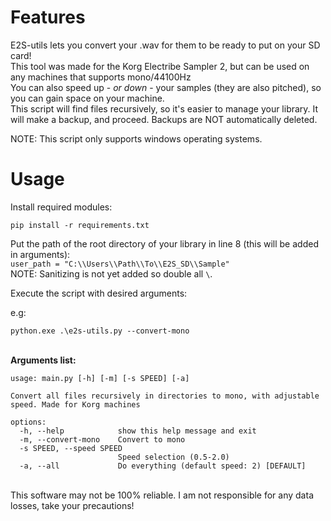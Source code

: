 # Features

E2S-utils lets you convert your .wav for them to be ready to put on your SD card!\
This tool was made for the Korg Electribe Sampler 2, but can be used on any machines that supports mono/44100Hz\
You can also speed up - *or down* - your samples (they are also pitched), so you can gain space on your machine.\
This script will find files recursively, so it's easier to manage your library. It will make a backup, and proceed. Backups are NOT automatically deleted.

NOTE: This script only supports windows operating systems.

# Usage

Install required modules:
```
pip install -r requirements.txt
```

Put the path of the root directory of your library in line 8 (this will be added in arguments):\
`user_path = "C:\\Users\\Path\\To\\E2S_SD\\Sample"`\
NOTE: Sanitizing is not yet added so double all `\`.

Execute the script with desired arguments:

e.g: 
```
python.exe .\e2s-utils.py --convert-mono
```
\
**Arguments list:**


```
usage: main.py [-h] [-m] [-s SPEED] [-a]

Convert all files recursively in directories to mono, with adjustable speed. Made for Korg machines

options:
  -h, --help            show this help message and exit
  -m, --convert-mono    Convert to mono
  -s SPEED, --speed SPEED
                        Speed selection (0.5-2.0)
  -a, --all             Do everything (default speed: 2) [DEFAULT]
```
\
This software may not be 100% reliable. I am not responsible for any data losses, take your precautions!